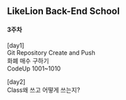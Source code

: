 ## LikeLion Back-End School
#### 3주차
[day1]<br>
Git Repository Create and Push <br>
화폐 매수 구하기 <br>
CodeUp 1001~1010 <br>

[day2]<br>
Class왜 쓰고 어떻게 쓰는지?


